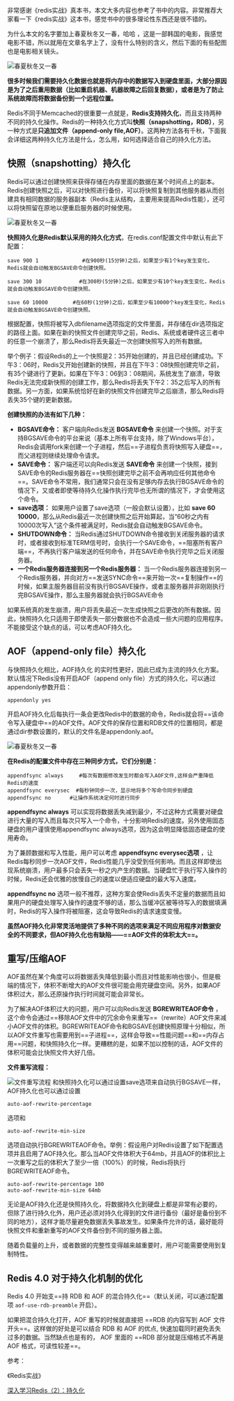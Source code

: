 
非常感谢《redis实战》真本书，本文大多内容也参考了书中的内容。非常推荐大家看一下《redis实战》这本书，感觉书中的很多理论性东西还是很不错的。

为什么本文的名字要加上春夏秋冬又一春，哈哈 ，这是一部韩国的电影，我感觉电影不错，所以就用在文章名字上了，没有什么特别的含义，然后下面的有些配图也是电影相关镜头。

![春夏秋冬又一春](https://user-gold-cdn.xitu.io/2018/6/13/163f97071d71f6de?w=1280&h=720&f=jpeg&s=205252)

**很多时候我们需要持久化数据也就是将内存中的数据写入到硬盘里面，大部分原因是为了之后重用数据（比如重启机器、机器故障之后回复数据），或者是为了防止系统故障而将数据备份到一个远程位置。**

Redis不同于Memcached的很重要一点就是，**Redis支持持久化**，而且支持两种不同的持久化操作。Redis的一种持久化方式叫**快照（snapshotting，RDB）**，另一种方式是**只追加文件（append-only file,AOF）**。这两种方法各有千秋，下面我会详细这两种持久化方法是什么，怎么用，如何选择适合自己的持久化方法。

## 快照（snapshotting）持久化

Redis可以通过创建快照来获得存储在内存里面的数据在某个时间点上的副本。Redis创建快照之后，可以对快照进行备份，可以将快照复制到其他服务器从而创建具有相同数据的服务器副本（Redis主从结构，主要用来提高Redis性能），还可以将快照留在原地以便重启服务器的时候使用。

![春夏秋冬又一春](https://user-gold-cdn.xitu.io/2018/6/13/163f97568281782a?w=600&h=329&f=jpeg&s=88616)

**快照持久化是Redis默认采用的持久化方式**，在redis.conf配置文件中默认有此下配置：

```
save 900 1              #在900秒(15分钟)之后，如果至少有1个key发生变化，Redis就会自动触发BGSAVE命令创建快照。

save 300 10            #在300秒(5分钟)之后，如果至少有10个key发生变化，Redis就会自动触发BGSAVE命令创建快照。

save 60 10000        #在60秒(1分钟)之后，如果至少有10000个key发生变化，Redis就会自动触发BGSAVE命令创建快照。
```

根据配置，快照将被写入dbfilename选项指定的文件里面，并存储在dir选项指定的路径上面。如果在新的快照文件创建完毕之前，Redis、系统或者硬件这三者中的任意一个崩溃了，那么Redis将丢失最近一次创建快照写入的所有数据。

举个例子：假设Redis的上一个快照是2：35开始创建的，并且已经创建成功。下午3：06时，Redis又开始创建新的快照，并且在下午3：08快照创建完毕之前，有35个键进行了更新。如果在下午3：06到3：08期间，系统发生了崩溃，导致Redis无法完成新快照的创建工作，那么Redis将丢失下午2：35之后写入的所有数据。另一方面，如果系统恰好在新的快照文件创建完毕之后崩溃，那么Redis将丢失35个键的更新数据。

**创建快照的办法有如下几种：**

- **BGSAVE命令：** 客户端向Redis发送 **BGSAVE命令** 来创建一个快照。对于支持BGSAVE命令的平台来说（基本上所有平台支持，除了Windows平台），Redis会调用fork来创建一个子进程，然后==子进程负责将快照写入硬盘==，而父进程则继续处理命令请求。
- **SAVE命令：** 客户端还可以向Redis发送 **SAVE命令** 来创建一个快照，接到SAVE命令的Redis服务器在==快照创建完毕之前不会再响应任何其他命令==。SAVE命令不常用，我们通常只会在没有足够内存去执行BGSAVE命令的情况下，又或者即使等待持久化操作执行完毕也无所谓的情况下，才会使用这个命令。
- **save选项：** 如果用户设置了save选项（一般会默认设置），比如 **save 60 10000**，那么从Redis最近一次创建快照之后开始算起，当“60秒之内有10000次写入”这个条件被满足时，Redis就会自动触发BGSAVE命令。
- **SHUTDOWN命令：**  当Redis通过SHUTDOWN命令接收到关闭服务器的请求时，或者接收到标准TERM信号时，会执行一个SAVE命令，==阻塞所有客户端==，不再执行客户端发送的任何命令，并在SAVE命令执行完毕之后关闭服务器。
- **一个Redis服务器连接到另一个Redis服务器：** 当一个Redis服务器连接到另一个Redis服务器，并向对方==发送SYNC命令==来开始一次==复制操作==的时候，如果主服务器目前没有执行BGSAVE操作，或者主服务器并非刚刚执行完BGSAVE操作，那么主服务器就会执行BGSAVE命令

如果系统真的发生崩溃，用户将丢失最近一次生成快照之后更改的所有数据。因此，快照持久化只适用于即使丢失一部分数据也不会造成一些大问题的应用程序。不能接受这个缺点的话，可以考虑AOF持久化。

## **AOF（append-only file）持久化**
与快照持久化相比，AOF持久化 的实时性更好，因此已成为主流的持久化方案。默认情况下Redis没有开启AOF（append only file）方式的持久化，可以通过appendonly参数开启：

```
appendonly yes
```

开启AOF持久化后每执行一条会更改Redis中的数据的命令，Redis就会将==该命令写入硬盘中==的AOF文件。AOF文件的保存位置和RDB文件的位置相同，都是通过dir参数设置的，默认的文件名是appendonly.aof。

![春夏秋冬又一春](https://user-gold-cdn.xitu.io/2018/6/13/163f976818876166?w=400&h=219&f=jpeg&s=91022)

**在Redis的配置文件中存在三种同步方式，它们分别是：**

```
appendfsync always     #每次有数据修改发生时都会写入AOF文件,这样会严重降低Redis的速度
appendfsync everysec  #每秒钟同步一次，显示地将多个写命令同步到硬盘
appendfsync no      #让操作系统决定何时进行同步
```

**appendfsync always** 可以实现将数据丢失减到最少，不过这种方式需要对硬盘进行大量的写入而且每次只写入一个命令，十分影响Redis的速度。另外使用固态硬盘的用户谨慎使用appendfsync always选项，因为这会明显降低固态硬盘的使用寿命。

为了兼顾数据和写入性能，用户可以考虑 **appendfsync everysec选项** ，让Redis每秒同步一次AOF文件，Redis性能几乎没受到任何影响。而且这样即使出现系统崩溃，用户最多只会丢失一秒之内产生的数据。当硬盘忙于执行写入操作的时候，Redis还会优雅的放慢自己的速度以便适应硬盘的最大写入速度。

**appendfsync no**  选项一般不推荐，这种方案会使Redis丢失不定量的数据而且如果用户的硬盘处理写入操作的速度不够的话，那么当缓冲区被等待写入的数据填满时，Redis的写入操作将被阻塞，这会导致Redis的请求速度变慢。

**虽然AOF持久化非常灵活地提供了多种不同的选项来满足不同应用程序对数据安全的不同要求，但AOF持久化也有缺陷——==AOF文件的体积太大==。**

## 重写/压缩AOF

AOF虽然在某个角度可以将数据丢失降低到最小而且对性能影响也很小，但是极端的情况下，体积不断增大的AOF文件很可能会用完硬盘空间。另外，如果AOF体积过大，那么还原操作执行时间就可能会非常长。

为了解决AOF体积过大的问题，用户可以向Redis发送 **BGREWRITEAOF命令** ，这个命令会通过==移除AOF文件中的冗余命令来重写==（rewrite）AOF文件来减小AOF文件的体积。BGREWRITEAOF命令和BGSAVE创建快照原理十分相似，所以AOF文件重写也需要用到==子进程==，这样会导致==性能问题==和==内存占用==问题，和快照持久化一样。更糟糕的是，如果不加以控制的话，AOF文件的体积可能会比快照文件大好几倍。

**文件重写流程：**

![文件重写流程](https://user-gold-cdn.xitu.io/2018/6/13/163f97f9bd0eea50?w=380&h=345&f=jpeg&s=14501)
和快照持久化可以通过设置save选项来自动执行BGSAVE一样，AOF持久化也可以通过设置

```
auto-aof-rewrite-percentage
```

选项和

```
auto-aof-rewrite-min-size
```

选项自动执行BGREWRITEAOF命令。举例：假设用户对Redis设置了如下配置选项并且启用了AOF持久化。那么当AOF文件体积大于64mb，并且AOF的体积比上一次重写之后的体积大了至少一倍（100%）的时候，Redis将执行BGREWRITEAOF命令。

```
auto-aof-rewrite-percentage 100  
auto-aof-rewrite-min-size 64mb
```

无论是AOF持久化还是快照持久化，将数据持久化到硬盘上都是非常有必要的，但除了进行持久化外，用户还必须对持久化得到的文件进行备份（最好是备份到不同的地方），这样才能尽量避免数据丢失事故发生。如果条件允许的话，最好能将快照文件和重新重写的AOF文件备份到不同的服务器上面。

随着负载量的上升，或者数据的完整性变得越来越重要时，用户可能需要使用到复制特性。

## Redis 4.0 对于持久化机制的优化
Redis 4.0 开始支==持 RDB 和 AOF 的混合持久化==（默认关闭，可以通过配置项 `aof-use-rdb-preamble` 开启）。

如果把混合持久化打开，AOF 重写的时候就直接把 ==RDB 的内容写到 AOF 文件开头==。这样做的好处是可以结合 RDB 和 AOF 的优点, 快速加载同时避免丢失过多的数据。当然缺点也是有的， AOF 里面的 ==RDB 部分就是压缩格式不再是 AOF 格式，可读性较差==。

参考：

《Redis实战》

[深入学习Redis（2）：持久化](https://www.cnblogs.com/kismetv/p/9137897.html)

